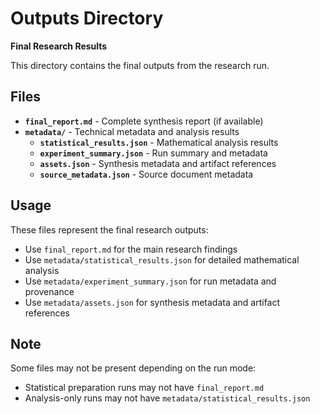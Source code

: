 # Outputs Directory

**Final Research Results**

This directory contains the final outputs from the research run.

## Files

- **`final_report.md`** - Complete synthesis report (if available)
- **`metadata/`** - Technical metadata and analysis results
  - **`statistical_results.json`** - Mathematical analysis results
  - **`experiment_summary.json`** - Run summary and metadata
  - **`assets.json`** - Synthesis metadata and artifact references
  - **`source_metadata.json`** - Source document metadata

## Usage

These files represent the final research outputs:
- Use `final_report.md` for the main research findings
- Use `metadata/statistical_results.json` for detailed mathematical analysis
- Use `metadata/experiment_summary.json` for run metadata and provenance
- Use `metadata/assets.json` for synthesis metadata and artifact references

## Note

Some files may not be present depending on the run mode:
- Statistical preparation runs may not have `final_report.md`
- Analysis-only runs may not have `metadata/statistical_results.json`
